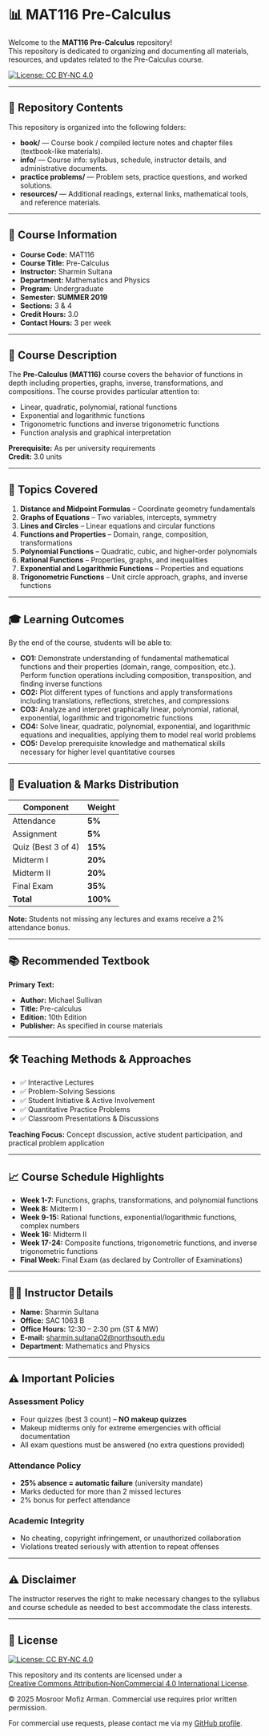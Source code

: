 # 📊 MAT116 Pre-Calculus

Welcome to the **MAT116 Pre-Calculus** repository!  
This repository is dedicated to organizing and documenting all materials, resources, and updates related to the Pre-Calculus course.  

[![License: CC BY‑NC 4.0](https://img.shields.io/badge/License‑CC%20BY‑NC%204.0-lightgrey.svg)](https://creativecommons.org/licenses/by-nc/4.0/)

---

## 📁 Repository Contents

This repository is organized into the following folders:

- **book/** — Course book / compiled lecture notes and chapter files (textbook-like materials).
- **info/** — Course info: syllabus, schedule, instructor details, and administrative documents.
- **practice problems/** — Problem sets, practice questions, and worked solutions.
- **resources/** — Additional readings, external links, mathematical tools, and reference materials.

---

## 📌 Course Information

- **Course Code:** MAT116  
- **Course Title:** Pre-Calculus  
- **Instructor:** Sharmin Sultana  
- **Department:** Mathematics and Physics  
- **Program:** Undergraduate  
- **Semester:** **SUMMER 2019**  
- **Sections:** 3 & 4  
- **Credit Hours:** 3.0  
- **Contact Hours:** 3 per week  

---

## 🎯 Course Description

The **Pre-Calculus (MAT116)** course covers the behavior of functions in depth including properties, graphs, inverse, transformations, and compositions. The course provides particular attention to:

- Linear, quadratic, polynomial, rational functions  
- Exponential and logarithmic functions  
- Trigonometric functions and inverse trigonometric functions  
- Function analysis and graphical interpretation  

**Prerequisite:** As per university requirements  
**Credit:** 3.0 units

---

## 🧩 Topics Covered

1. **Distance and Midpoint Formulas** – Coordinate geometry fundamentals  
2. **Graphs of Equations** – Two variables, intercepts, symmetry  
3. **Lines and Circles** – Linear equations and circular functions  
4. **Functions and Properties** – Domain, range, composition, transformations  
5. **Polynomial Functions** – Quadratic, cubic, and higher-order polynomials  
6. **Rational Functions** – Properties, graphs, and inequalities  
7. **Exponential and Logarithmic Functions** – Properties and equations  
8. **Trigonometric Functions** – Unit circle approach, graphs, and inverse functions  

---

## 🎓 Learning Outcomes

By the end of the course, students will be able to:

- **CO1:** Demonstrate understanding of fundamental mathematical functions and their properties (domain, range, composition, etc.). Perform function operations including composition, transposition, and finding inverse functions  
- **CO2:** Plot different types of functions and apply transformations including translations, reflections, stretches, and compressions  
- **CO3:** Analyze and interpret graphically linear, polynomial, rational, exponential, logarithmic and trigonometric functions  
- **CO4:** Solve linear, quadratic, polynomial, exponential, and logarithmic equations and inequalities, applying them to model real world problems  
- **CO5:** Develop prerequisite knowledge and mathematical skills necessary for higher level quantitative courses

---

## 📝 Evaluation & Marks Distribution

| Component           | Weight |
|---------------------|--------|
| Attendance          | **5%** |
| Assignment          | **5%** |
| Quiz (Best 3 of 4)  | **15%** |
| Midterm I           | **20%** |
| Midterm II          | **20%** |
| Final Exam          | **35%** |
| **Total**           | **100%** |

**Note:** Students not missing any lectures and exams receive a 2% attendance bonus.

---

## 📚 Recommended Textbook

**Primary Text:**
- **Author:** Michael Sullivan  
- **Title:** Pre-calculus  
- **Edition:** 10th Edition  
- **Publisher:** As specified in course materials  

---

## 🛠 Teaching Methods & Approaches

- ✅ Interactive Lectures  
- ✅ Problem-Solving Sessions  
- ✅ Student Initiative & Active Involvement  
- ✅ Quantitative Practice Problems  
- ✅ Classroom Presentations & Discussions  

**Teaching Focus:** Concept discussion, active student participation, and practical problem application

---

## 📈 Course Schedule Highlights

- **Week 1-7:** Functions, graphs, transformations, and polynomial functions  
- **Week 8:** Midterm I  
- **Week 9-15:** Rational functions, exponential/logarithmic functions, complex numbers  
- **Week 16:** Midterm II  
- **Week 17-24:** Composite functions, trigonometric functions, and inverse trigonometric functions  
- **Final Week:** Final Exam (as declared by Controller of Examinations)

---

## 👩‍🏫 Instructor Details

- **Name:** Sharmin Sultana  
- **Office:** SAC 1063 B  
- **Office Hours:** 12:30 – 2:30 pm (ST & MW)  
- **E‑mail:** sharmin.sultana02@northsouth.edu  
- **Department:** Mathematics and Physics

---

## ⚠️ Important Policies

### Assessment Policy
- Four quizzes (best 3 count) – **NO makeup quizzes**  
- Makeup midterms only for extreme emergencies with official documentation  
- All exam questions must be answered (no extra questions provided)

### Attendance Policy  
- **25% absence = automatic failure** (university mandate)  
- Marks deducted for more than 2 missed lectures  
- 2% bonus for perfect attendance

### Academic Integrity
- No cheating, copyright infringement, or unauthorized collaboration  
- Violations treated seriously with attention to repeat offenses

---

## ⚠️ Disclaimer

The instructor reserves the right to make necessary changes to the syllabus and course schedule as needed to best accommodate the class interests.

---

## 📜 License

[![License: CC BY‑NC 4.0](https://img.shields.io/badge/License‑CC%20BY‑NC%204.0-lightgrey.svg)](https://creativecommons.org/licenses/by-nc/4.0/)

This repository and its contents are licensed under a  
[Creative Commons Attribution‑NonCommercial 4.0 International License](https://creativecommons.org/licenses/by-nc/4.0/).

© 2025 Mosroor Mofiz Arman. Commercial use requires prior written permission.  

For commercial use requests, please contact me via my [GitHub profile](https://github.com/mosroormofizarman).
